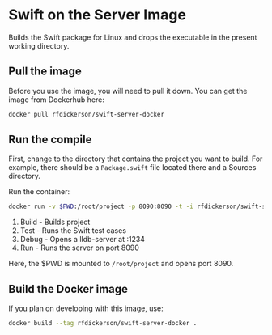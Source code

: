 # Swift on the Server Image

Builds the Swift package for Linux and drops the executable in the present working directory.


## Pull the image

Before you use the image, you will need to pull it down. You can get the image from Dockerhub here:

```bash
docker pull rfdickerson/swift-server-docker
```

## Run the compile

First, change to the directory that contains the project you want to build. For example, there should be a `Package.swift` file located there and a Sources directory. 

Run the container:

```bash
docker run -v $PWD:/root/project -p 8090:8090 -t -i rfdickerson/swift-server-docker:latest ACTION
```

1. Build - Builds project
2. Test - Runs the Swift test cases
3. Debug - Opens a lldb-server at :1234
4. Run - Runs the server on port 8090

Here, the $PWD is mounted to `/root/project` and opens port 8090.

## Build the Docker image

If you plan on developing with this image, use:

```bash
docker build --tag rfdickerson/swift-server-docker .
```



